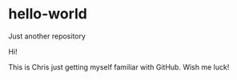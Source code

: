 # hello-world
Just another repository

Hi!

This is Chris just getting myself familiar with GitHub.  Wish me luck!
